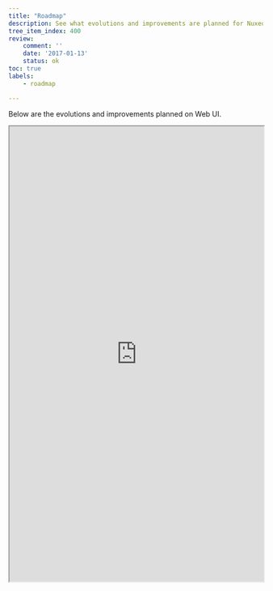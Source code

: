 ```yaml
---
title: "Roadmap"
description: See what evolutions and improvements are planned for Nuxeo Web UI
tree_item_index: 400
review:
    comment: ''
    date: '2017-01-13'
    status: ok
toc: true
labels:
    - roadmap

---
```


Below are the evolutions and improvements planned on Web UI.

<iframe src="https://ext.prodpad.com/ext/roadmap/1bbe64ec750e5e559daf4df9545bb8167b43d2d5" height="900" width="100%"></iframe>
